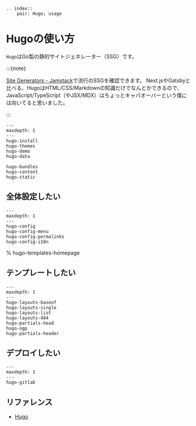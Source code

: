 ```{eval-rst}
.. index::
    pair: Hugo; usage
```

# Hugoの使い方

``Hugo``はGo製の静的サイトジェネレーター（SSG）です。

:::{note}

[Site Generators - Jamstack](https://jamstack.org/generators/)で流行のSSGを確認できます。
Next.jsやGatsbyと比べる、HugoはHTML/CSS/Markdownの知識だけでなんとかできるので、
JavaScript/TypeScript（やJSX/MDX）はちょっとキャパオーバーという僕には向いてると思いました。

:::

```{toctree}
---
maxdepth: 1
---
hugo-install
hugo-themes
hugo-demo
hugo-data

hugo-bundles
hugo-content
hugo-static
```

## 全体設定したい

```{toctree}
---
maxdepth: 1
---
hugo-config
hugo-config-menu
hugo-config-permalinks
hugo-config-i18n
```

% hugo-templates-homepage
## テンプレートしたい

```{toctree}
---
maxdepth: 1
---
hugo-layouts-baseof
hugo-layouts-single
hugo-layouts-list
hugo-layouts-404
hugo-partials-head
hugo-ogp
hugo-partials-header
```

## デプロイしたい

```{toctree}
---
maxdepth: 1
---
hugo-gitlab
```

## リファレンス

- [Hugo](https://gohugo.io/)
